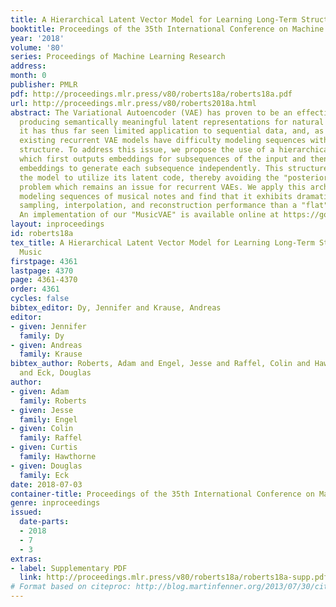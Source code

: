 ```yaml
---
title: A Hierarchical Latent Vector Model for Learning Long-Term Structure in Music
booktitle: Proceedings of the 35th International Conference on Machine Learning
year: '2018'
volume: '80'
series: Proceedings of Machine Learning Research
address: 
month: 0
publisher: PMLR
pdf: http://proceedings.mlr.press/v80/roberts18a/roberts18a.pdf
url: http://proceedings.mlr.press/v80/roberts2018a.html
abstract: The Variational Autoencoder (VAE) has proven to be an effective model for
  producing semantically meaningful latent representations for natural data. However,
  it has thus far seen limited application to sequential data, and, as we demonstrate,
  existing recurrent VAE models have difficulty modeling sequences with long-term
  structure. To address this issue, we propose the use of a hierarchical decoder,
  which first outputs embeddings for subsequences of the input and then uses these
  embeddings to generate each subsequence independently. This structure encourages
  the model to utilize its latent code, thereby avoiding the "posterior collapse"
  problem which remains an issue for recurrent VAEs. We apply this architecture to
  modeling sequences of musical notes and find that it exhibits dramatically better
  sampling, interpolation, and reconstruction performance than a "flat" baseline model.
  An implementation of our "MusicVAE" is available online at https://goo.gl/magenta/musicvae-code.
layout: inproceedings
id: roberts18a
tex_title: A Hierarchical Latent Vector Model for Learning Long-Term Structure in
  Music
firstpage: 4361
lastpage: 4370
page: 4361-4370
order: 4361
cycles: false
bibtex_editor: Dy, Jennifer and Krause, Andreas
editor:
- given: Jennifer
  family: Dy
- given: Andreas
  family: Krause
bibtex_author: Roberts, Adam and Engel, Jesse and Raffel, Colin and Hawthorne, Curtis
  and Eck, Douglas
author:
- given: Adam
  family: Roberts
- given: Jesse
  family: Engel
- given: Colin
  family: Raffel
- given: Curtis
  family: Hawthorne
- given: Douglas
  family: Eck
date: 2018-07-03
container-title: Proceedings of the 35th International Conference on Machine Learning
genre: inproceedings
issued:
  date-parts:
  - 2018
  - 7
  - 3
extras:
- label: Supplementary PDF
  link: http://proceedings.mlr.press/v80/roberts18a/roberts18a-supp.pdf
# Format based on citeproc: http://blog.martinfenner.org/2013/07/30/citeproc-yaml-for-bibliographies/
---
```

